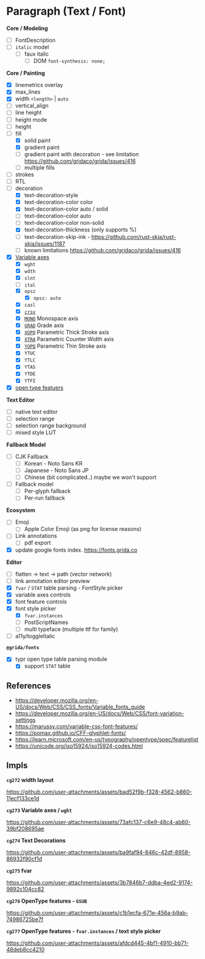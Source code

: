 # Paragraph (Text / Font)

**Core / Modeling**

- [ ] FontDescription
- [ ] `italic` model
  - [ ] faux italic
    - [ ] DOM `font-synthesis: none;`

**Core / Painting**

- [x] linemetrics overlay
- [x] max_lines
- [x] width `<length>` | `auto`
- [ ] vertical_align
- [ ] line height
- [ ] height mode
- [ ] height
- [ ] fill
  - [x] solid paint
  - [x] gradient paint
  - [ ] gradient paint with decoration - see limitation https://github.com/gridaco/grida/issues/416
  - [ ] multiple fills
- [ ] strokes
- [ ] RTL
- [ ] decoration
  - [x] text-decoration-style
  - [x] text-decoration-color color
  - [x] text-decoration-color auto / solid
  - [ ] text-decoration-color auto
  - [ ] text-decoration-color non-solid
  - [x] text-decoration-thickness (only supports %)
  - [ ] text-decoration-skip-ink - https://github.com/rust-skia/rust-skia/issues/1187
  - [ ] known limitations https://github.com/gridaco/grida/issues/416
- [x] [Variable axes](https://github.com/gridaco/grida/blob/canary/docs/reference/open-type-variable-axes.md)
  - [x] `wght`
  - [x] `wdth`
  - [x] `slnt`
  - [ ] `ital`
  - [x] `opsz`
    - [x] `opsz: auto`
  - [x] `casl`
  - [x] [`crsv`](https://fonts.google.com/knowledge/glossary/cursive_axis)
  - [x] [`MONO`](https://fonts.google.com/knowledge/glossary/monospace_axis) Monospace axis
  - [x] [`GRAD`](https://fonts.google.com/knowledge/glossary/grade_axis) Grade axis
  - [x] [`XOPQ`](https://fonts.google.com/knowledge/glossary/xopq_axis) Parametric Thick Stroke axis
  - [x] [`XTRA`](https://fonts.google.com/knowledge/glossary/xtra_axis) Parametric Counter Width axis
  - [x] [`YOPQ`](https://fonts.google.com/knowledge/glossary/yopq_axis) Parametric Thin Stroke axis
  - [x] `YTUC`
  - [x] `YTLC`
  - [x] `YTAS`
  - [x] `YTDE`
  - [x] `YTFI`
- [x] [open type featuers](https://github.com/gridaco/grida/blob/canary/docs/reference/open-type-features.md)

**Text Editor**

- [ ] native text editor
- [ ] selection range
- [ ] selection range background
- [ ] mixed style LUT

**Fallback Model**

- [ ] CJK Fallback
  - [ ] Korean - Noto Sans KR
  - [ ] Japanese - Noto Sans JP
  - [ ] Chinese (bit complicated..) maybe we won't support
- [ ] Fallback model
  - [ ] Per-glyph fallback
  - [ ] Per-run fallback

**Ecosystem**

- [ ] Emoji
  - [ ] Apple Color Emoji (as png for license reasons)
- [ ] Link annotations
  - [ ] pdf export
- [x] update google fonts index. https://fonts.grida.co

**Editor**

- [ ] flatten -> text -> path (vector network)
- [ ] link annotation editor preview
- [x] `fvar` / `STAT` table parsing - FontStyle picker
- [x] variable axes controls
- [x] font feature controls
- [x] font style picker
  - [x] `fvar.instances`
  - [ ] PostScriptNames
  - [ ] multi typeface (multiple ttf for family)
- [ ] a11y/toggleItalic

**`@grida/fonts`**

- [x] typr open type table parsing module
  - [x] support `STAT` table

## References

- https://developer.mozilla.org/en-US/docs/Web/CSS/CSS_fonts/Variable_fonts_guide
- https://developer.mozilla.org/en-US/docs/Web/CSS/font-variation-settings
- https://marussy.com/variable-css-font-features/
- https://pomax.github.io/CFF-glyphlet-fonts/
- https://learn.microsoft.com/en-us/typography/opentype/spec/featurelist
- https://unicode.org/iso15924/iso15924-codes.html

## Impls

**`cg272` width layout**

https://github.com/user-attachments/assets/bad52f9b-f328-4562-b860-11ecf133ce1d

**`cg273` Variable axes / `wght`**

https://github.com/user-attachments/assets/73afc137-c6e9-48c4-ab60-39bf208695ae

**`cg274` Text Decorations**

https://github.com/user-attachments/assets/ba9faf94-846c-42df-8958-86932f90cf1d

**`cg275` fvar**

https://github.com/user-attachments/assets/3b7846b7-ddba-4ed2-9174-9892c104cc82

**`cg276` OpenType features - `GSUB`**

https://github.com/user-attachments/assets/c1b1ecfa-671e-456a-b9ab-74986725be7f

**`cg277` OpenType features - `fvar.instances` / text style picker**

https://github.com/user-attachments/assets/afdcd445-4bf1-4910-bb71-48deb8cc4210

